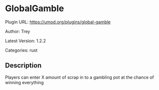 # GlobalGamble

Plugin URL: https://umod.org/plugins/global-gamble

Author: Trey

Latest Version: 1.2.2

Categories: rust

## Description

Players can enter X amount of scrap in to a gambling pot at the chance of winning everything
